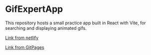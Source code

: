 # GifExpertApp

This repository hosts a small practice app built in React with Vite, for searching and displaying animated gifs.

[Link from netlify](https://gif-expert-jonathan.netlify.app/)

[Link from GitPages](https://jonathanr26.github.io/react-gifExpertApp-vite/)

